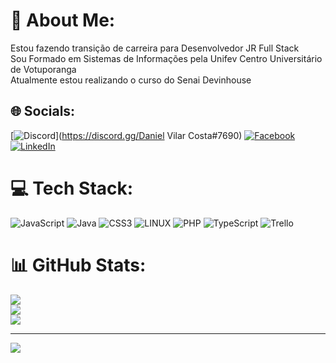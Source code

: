 # 💫 About Me:
Estou fazendo transição de carreira para Desenvolvedor JR Full Stack<br>Sou Formado em Sistemas de Informações pela Unifev Centro Universitário de Votuporanga<br>Atualmente estou realizando o curso do Senai Devinhouse<br>


## 🌐 Socials:
[![Discord](https://img.shields.io/badge/Discord-%237289DA.svg?logo=discord&logoColor=white)](https://discord.gg/Daniel Vilar Costa#7690) [![Facebook](https://img.shields.io/badge/Facebook-%231877F2.svg?logo=Facebook&logoColor=white)](https://facebook.com/https://www.facebook.com/danielvilarcostariolandia) [![LinkedIn](https://img.shields.io/badge/LinkedIn-%230077B5.svg?logo=linkedin&logoColor=white)](https://linkedin.com/in/https://www.linkedin.com/in/daniel-vilar-costa-73623a277/) 

# 💻 Tech Stack:
![JavaScript](https://img.shields.io/badge/javascript-%23323330.svg?style=for-the-badge&logo=javascript&logoColor=%23F7DF1E) ![Java](https://img.shields.io/badge/java-%23ED8B00.svg?style=for-the-badge&logo=java&logoColor=white) ![CSS3](https://img.shields.io/badge/css3-%231572B6.svg?style=for-the-badge&logo=css3&logoColor=white) ![LINUX](https://img.shields.io/badge/Linux-FCC624?style=for-the-badge&logo=linux&logoColor=black) ![PHP](https://img.shields.io/badge/php-%23777BB4.svg?style=for-the-badge&logo=php&logoColor=white) ![TypeScript](https://img.shields.io/badge/typescript-%23007ACC.svg?style=for-the-badge&logo=typescript&logoColor=white) ![Trello](https://img.shields.io/badge/Trello-%23026AA7.svg?style=for-the-badge&logo=Trello&logoColor=white)
# 📊 GitHub Stats:
![](https://github-readme-stats.vercel.app/api?username=danielvilarcosta&theme=dark&hide_border=false&include_all_commits=false&count_private=false)<br/>
![](https://github-readme-streak-stats.herokuapp.com/?user=danielvilarcosta&theme=dark&hide_border=false)<br/>
![](https://github-readme-stats.vercel.app/api/top-langs/?username=danielvilarcosta&theme=dark&hide_border=false&include_all_commits=false&count_private=false&layout=compact)

---
[![](https://visitcount.itsvg.in/api?id=danielvilarcosta&icon=0&color=0)](https://visitcount.itsvg.in)

<!-- Proudly created with GPRM ( https://gprm.itsvg.in ) -->